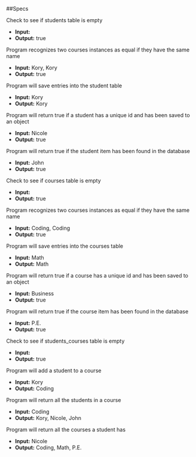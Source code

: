 ##Specs

Check to see if students table is empty
* **Input:**
* **Output:** true

Program recognizes two courses instances as equal if they have the same name
* **Input:** Kory, Kory
* **Output:** true

Program will save entries into the student table
* **Input:** Kory
* **Output:** Kory

Program will return true if a student has a unique id and has been saved to an object
* **Input:** Nicole
* **Output:** true

Program will return true if the student item has been found in the database
* **Input:** John
* **Output:** true

Check to see if courses table is empty
* **Input:**
* **Output:** true

Program recognizes two courses instances as equal if they have the same name
* **Input:** Coding, Coding
* **Output:** true

Program will save entries into the courses table
* **Input:** Math
* **Output:** Math

Program will return true if a course has a unique id and has been saved to an object
* **Input:** Business
* **Output:** true

Program will return true if the course item has been found in the database
* **Input:** P.E.
* **Output:** true

Check to see if students_courses table is empty
* **Input:**
* **Output:** true

Program will add a student to a course
* **Input:** Kory
* **Output:** Coding

Program will return all the students in a course
* **Input:** Coding
* **Output:** Kory, Nicole, John

Program will return all the courses a student has
* **Input:** Nicole
* **Output:** Coding, Math, P.E.
